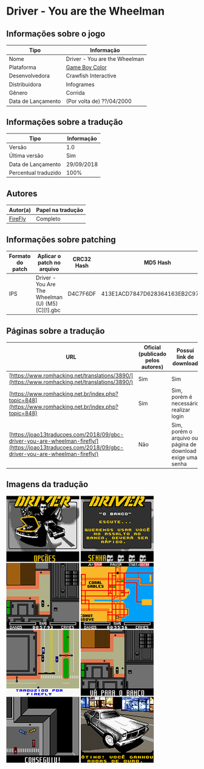 # Driver - You are the Wheelman

## Informações sobre o jogo

| Tipo | Informação |
| ----------- | ----------- |
| Nome | Driver \- You are the Wheelman |
| Plataforma | [Game Boy Color](../) |
| Desenvolvedora | Crawfish Interactive |
| Distribuidora | Infogrames |
| Gênero | Corrida |
| Data de Lançamento | (Por volta de) ??/04/2000 |

## Informações sobre a tradução

| Tipo | Informação |
| ----------- | ----------- |
| Versão | 1\.0 |
| Última versão | Sim |
| Data de Lançamento | 29/09/2018 |
| Percentual traduzido | 100% |

## Autores

| Autor(a) | Papel na tradução |
| ----------- | ----------- |
| [FireFly](../../../autores/firefly/) | Completo |

## Informações sobre patching

| Formato do patch | Aplicar o patch no arquivo | CRC32 Hash | MD5 Hash |
| ----------- | ----------- | ----------- | ----------- |
| IPS | Driver \- You Are The Wheelman \(U\) \(M5\) \[C\]\[\!\]\.gbc | D4C7F6DF | 413E1ACD7847D628364163EB2C97CECD |

## Páginas sobre a tradução

| URL | Oficial (publicado pelos autores) | Possuí link de download |
| ----------- | ----------- | ----------- |
| [https://www.romhacking.net/translations/3890/](https://www.romhacking.net/translations/3890/) | Sim | Sim |
| [https://www.romhacking.net.br/index.php?topic=848](https://www.romhacking.net.br/index.php?topic=848) | Sim | Sim, porém é necessário realizar login |
| [https://joao13traducoes.com/2018/09/gbc-driver-you-are-wheelman-firefly/](https://joao13traducoes.com/2018/09/gbc-driver-you-are-wheelman-firefly/) | Não | Sim, porém o arquivo ou página de download exige uma senha |

## Imagens da tradução

![Imagem de exemplo da tradução 1](1.png)
![Imagem de exemplo da tradução 2](2.png)
![Imagem de exemplo da tradução 3](3.png)
![Imagem de exemplo da tradução 4](4.png)
![Imagem de exemplo da tradução 5](5.png)
![Imagem de exemplo da tradução 6](6.png)
![Imagem de exemplo da tradução 7](7.png)
![Imagem de exemplo da tradução 8](8.png)
